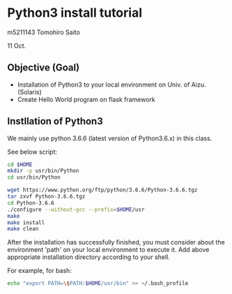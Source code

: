 # Python3 install tutorial
m5211143 Tomohiro Saito

11 Oct.

## Objective (Goal)

* Installation of Python3 to your local environment on Univ. of Aizu. (Solaris)
* Create Hello World program on flask framework

## Instllation of Python3
We mainly use python 3.6.6 (latest version of Python3.6.x) in this class.

See below script:

```sh
cd $HOME
mkdir -p usr/bin/Python
cd usr/bin/Python

wget https://www.python.org/ftp/python/3.6.6/Python-3.6.6.tgz
tar zxvf Python-3.6.6.tgz
cd Python-3.6.6
./configure --without-gcc --prefix=$HOME/usr
make
make install
make clean
```

After the installation has successfully finished, you must consider about the environment 'path' on your local environment to execute it.
Add above appropriate installation directory according to your shell.

For example, for bash:

```sh
echo "export PATH=\$PATH:$HOME/usr/bin" >> ~/.bash_profile
```
